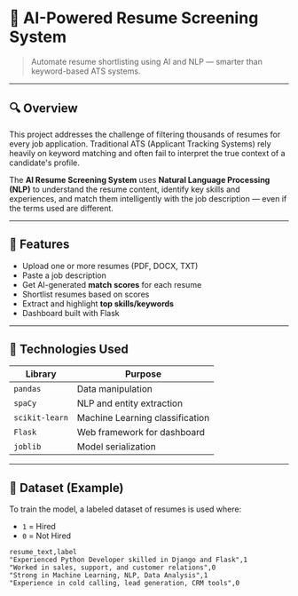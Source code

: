 # 🤖 AI-Powered Resume Screening System

> Automate resume shortlisting using AI and NLP — smarter than keyword-based ATS systems.

---

## 🔍 Overview

This project addresses the challenge of filtering thousands of resumes for every job application. Traditional ATS (Applicant Tracking Systems) rely heavily on keyword matching and often fail to interpret the true context of a candidate's profile.

The **AI Resume Screening System** uses **Natural Language Processing (NLP)** to understand the resume content, identify key skills and experiences, and match them intelligently with the job description — even if the terms used are different.

---

## 🎯 Features

- Upload one or more resumes (PDF, DOCX, TXT)
- Paste a job description
- Get AI-generated **match scores** for each resume
- Shortlist resumes based on scores
- Extract and highlight **top skills/keywords**
- Dashboard built with Flask

---

## 🧠 Technologies Used

| Library        | Purpose                              |
|----------------|--------------------------------------|
| `pandas`       | Data manipulation                    |
| `spaCy`        | NLP and entity extraction            |
| `scikit-learn` | Machine Learning classification      |
| `Flask`        | Web framework for dashboard          |
| `joblib`       | Model serialization                  |

---

## 📁 Dataset (Example)

To train the model, a labeled dataset of resumes is used where:

- `1` = Hired  
- `0` = Not Hired  

```csv
resume_text,label
"Experienced Python Developer skilled in Django and Flask",1
"Worked in sales, support, and customer relations",0
"Strong in Machine Learning, NLP, Data Analysis",1
"Experience in cold calling, lead generation, CRM tools",0

